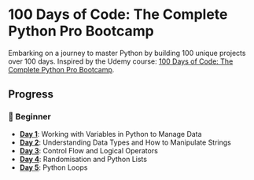 # 100 Days of Code: The Complete Python Pro Bootcamp

Embarking on a journey to master Python by building 100 unique projects over 100 days. Inspired by the Udemy course: [100 Days of Code: The Complete Python Pro Bootcamp](https://www.udemy.com/course/100-days-of-code/).

## Progress

### 🔰 Beginner
- [**Day 1**](Day01):  Working with Variables in Python to Manage Data
- [**Day 2**](Day02):  Understanding Data Types and How to Manipulate Strings
- [**Day 3**](Day03):  Control Flow and Logical Operators
- [**Day 4**](Day04):  Randomisation and Python Lists
- [**Day 5**](Day05):  Python Loops



